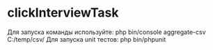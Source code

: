 # clickInterviewTask

Для запуска команды используйте: php bin/console aggregate-csv C:/temp/csv/
Для запуска unit тестов: php bin/phpunit 

